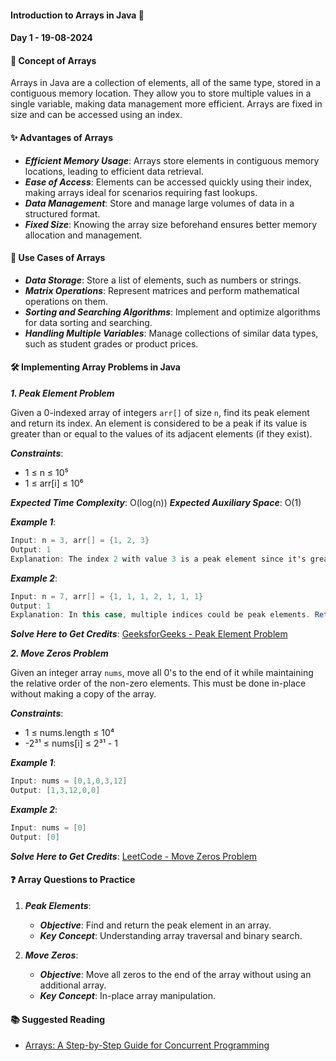 #### Introduction to Arrays in Java 🚀

#### Day 1 - 19-08-2024

#### **📖 Concept of Arrays**

Arrays in Java are a collection of elements, all of the same type, stored in a contiguous memory location. They allow you to store multiple values in a single variable, making data management more efficient. Arrays are fixed in size and can be accessed using an index.

#### **✨ Advantages of Arrays**

- ***Efficient Memory Usage***: Arrays store elements in contiguous memory locations, leading to efficient data retrieval.
- ***Ease of Access***: Elements can be accessed quickly using their index, making arrays ideal for scenarios requiring fast lookups.
- ***Data Management***: Store and manage large volumes of data in a structured format.
- ***Fixed Size***: Knowing the array size beforehand ensures better memory allocation and management.

#### **🌟 Use Cases of Arrays**

- ***Data Storage***: Store a list of elements, such as numbers or strings.
- ***Matrix Operations***: Represent matrices and perform mathematical operations on them.
- ***Sorting and Searching Algorithms***: Implement and optimize algorithms for data sorting and searching.
- ***Handling Multiple Variables***: Manage collections of similar data types, such as student grades or product prices.

#### **🛠️ Implementing Array Problems in Java**

***1. Peak Element Problem***

Given a 0-indexed array of integers `arr[]` of size `n`, find its peak element and return its index. An element is considered to be a peak if its value is greater than or equal to the values of its adjacent elements (if they exist).

***Constraints***:
- 1 ≤ n ≤ 10⁵
- 1 ≤ arr[i] ≤ 10⁶

***Expected Time Complexity***: O(log(n))
***Expected Auxiliary Space***: O(1)

***Example 1***:
```java
Input: n = 3, arr[] = {1, 2, 3}
Output: 1
Explanation: The index 2 with value 3 is a peak element since it's greater than its adjacent elements.
```

***Example 2***:
```java
Input: n = 7, arr[] = {1, 1, 1, 2, 1, 1, 1}
Output: 1
Explanation: In this case, multiple indices could be peak elements. Returning any of them is correct.
```

***Solve Here to Get Credits***: [GeeksforGeeks - Peak Element Problem](https://www.geeksforgeeks.org/problems/peak-element/1)

***2. Move Zeros Problem***

Given an integer array `nums`, move all 0's to the end of it while maintaining the relative order of the non-zero elements. This must be done in-place without making a copy of the array.

***Constraints***:
- 1 ≤ nums.length ≤ 10⁴
- -2³¹ ≤ nums[i] ≤ 2³¹ - 1

***Example 1***:
```java
Input: nums = [0,1,0,3,12]
Output: [1,3,12,0,0]
```

***Example 2***:
```java
Input: nums = [0]
Output: [0]
```

***Solve Here to Get Credits***: [LeetCode - Move Zeros Problem](https://leetcode.com/problems/move-zeroes/description/)

#### **❓ Array Questions to Practice**

1. ***Peak Elements***:
   - ***Objective***: Find and return the peak element in an array.
   - ***Key Concept***: Understanding array traversal and binary search.

2. ***Move Zeros***:
   - ***Objective***: Move all zeros to the end of the array without using an additional array.
   - ***Key Concept***: In-place array manipulation.

#### **📚 Suggested Reading**

- [Arrays: A Step-by-Step Guide for Concurrent Programming](https://www.geeksforgeeks.org/array-data-structure-guide/#types-of-array-data-structures)
